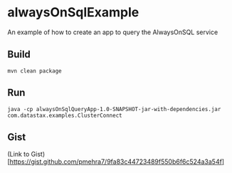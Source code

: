 # alwaysOnSqlExample
An example of how to create an app to query the AlwaysOnSQL service 

## Build
`mvn clean package`

## Run 
`java -cp alwaysOnSqlQueryApp-1.0-SNAPSHOT-jar-with-dependencies.jar
 com.datastax.examples.ClusterConnect`

## Gist
(Link to Gist)[https://gist.github.com/pmehra7/9fa83c44723489f550b6f6c524a3a54f]
